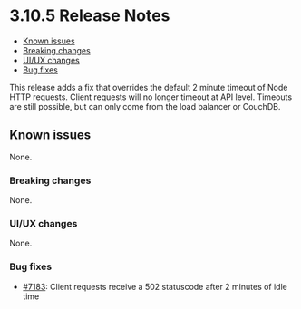 # 3.10.5 Release Notes

- [Known issues](#known-issues)
- [Breaking changes](#breaking-changes)
- [UI/UX changes](#uiux-changes)
- [Bug fixes](#bug-fixes)

This release adds a fix that overrides the default 2 minute timeout of Node HTTP requests. 
Client requests will no longer timeout at API level. 
Timeouts are still possible, but can only come from the load balancer or CouchDB. 

## Known issues

None.

### Breaking changes

None.

### UI/UX changes

None.

### Bug fixes

- [#7183](https://github.com/medic/cht-core/issues/7183): Client requests receive a 502 statuscode after 2 minutes of idle time
